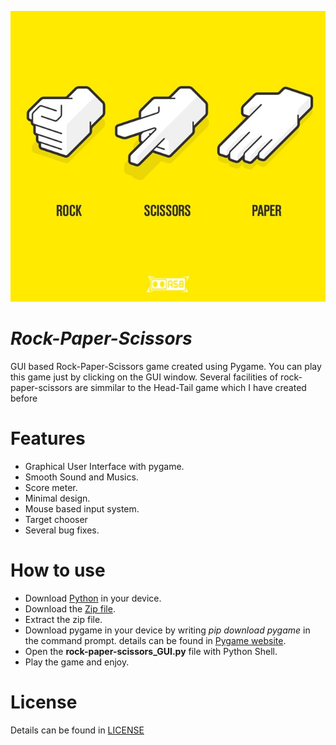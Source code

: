 ![poster.jpg](poster.jpg)
# _Rock-Paper-Scissors_
GUI based Rock-Paper-Scissors game created using Pygame. You can play this game just by clicking on the GUI window. Several facilities of rock-paper-scissors are simmilar to the Head-Tail game which I have created before

# Features
* Graphical User Interface with pygame.
* Smooth Sound and Musics.
* Score meter.
* Minimal design.
* Mouse based input system.
* Target chooser
* Several bug fixes.

# How to use
* Download [Python](https://www.python.org/downloads/) in your device.
* Download the [Zip file](https://codeload.github.com/ahammadshawki8/Rock-Paper-Scissors/zip/main).
* Extract the zip file.
* Download pygame in your device by writing _pip download pygame_ in the command prompt. details can be found in [Pygame website](https://www.pygame.org).
* Open the __rock-paper-scissors_GUI.py__ file with Python Shell.
* Play the game and enjoy.

# License
Details can be found in [LICENSE](LICENSE)
